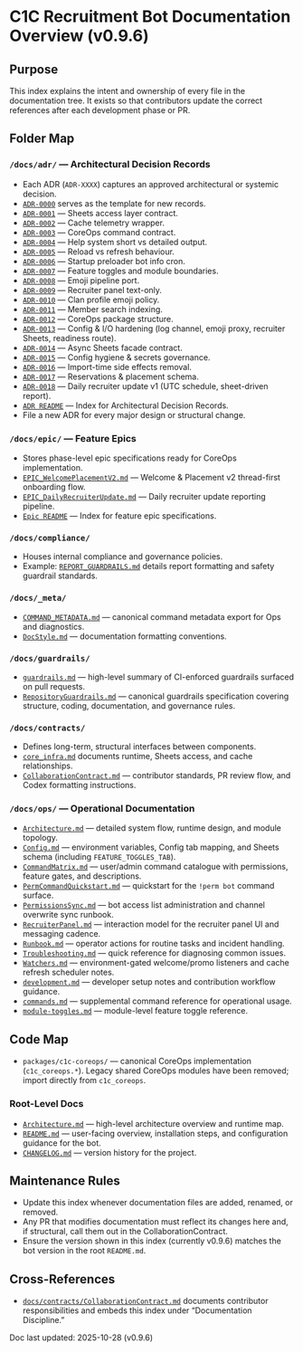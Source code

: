# C1C Recruitment Bot Documentation Overview (v0.9.6)

## Purpose
This index explains the intent and ownership of every file in the documentation tree.
It exists so that contributors update the correct references after each development phase or PR.

## Folder Map

### `/docs/adr/` — Architectural Decision Records
* Each ADR (`ADR-XXXX`) captures an approved architectural or systemic decision.
* [`ADR-0000`](adr/ADR-0000-template.md) serves as the template for new records.
* [`ADR-0001`](adr/ADR-0001-sheets-access-layer.md) — Sheets access layer contract.
* [`ADR-0002`](adr/ADR-0002-cache-telemetry-wrapper.md) — Cache telemetry wrapper.
* [`ADR-0003`](adr/ADR-0003-coreops-command-contract.md) — CoreOps command contract.
* [`ADR-0004`](adr/ADR-0004-help-system-short-vs-detailed.md) — Help system short vs detailed output.
* [`ADR-0005`](adr/ADR-0005-reload-vs-refresh.md) — Reload vs refresh behaviour.
* [`ADR-0006`](adr/ADR-0006-startup-preloader-bot-info-cron.md) — Startup preloader bot info cron.
* [`ADR-0007`](adr/ADR-0007-feature-toggles-recruitment-module-boundaries.md) — Feature toggles and module boundaries.
* [`ADR-0008`](adr/ADR-0008-emoji-pipeline-port.md) — Emoji pipeline port.
* [`ADR-0009`](adr/ADR-0009-recruiter-panel-text-only.md) — Recruiter panel text-only.
* [`ADR-0010`](adr/ADR-0010-clan-profile-with-emoji.md) — Clan profile emoji policy.
* [`ADR-0011`](adr/ADR-0011-Normalize-to-Modules-First.md) — Member search indexing.
* [`ADR-0012`](adr/ADR-0012-coreops-package.md) — CoreOps package structure.
* [`ADR-0013`](adr/ADR-0013-config-io-hardening.md) — Config & I/O hardening (log channel, emoji proxy, recruiter Sheets, readiness route).
* [`ADR-0014`](adr/ADR-0014-async-sheets-facade.md) — Async Sheets facade contract.
* [`ADR-0015`](adr/ADR-0015-config-hygiene-and-secrets.md) — Config hygiene & secrets governance.
* [`ADR-0016`](adr/ADR-0016-import-side-effects.md) — Import-time side effects removal.
* [`ADR-0017`](adr/ADR-0017-Reservations-Placement-Schema.md) — Reservations & placement schema.
* [`ADR-0018`](adr/ADR-0018_DailyRecruiterUpdate.md) — Daily recruiter update v1 (UTC schedule, sheet-driven report).
* [`ADR README`](adr/README.md) — Index for Architectural Decision Records.
* File a new ADR for every major design or structural change.

### `/docs/epic/` — Feature Epics
* Stores phase-level epic specifications ready for CoreOps implementation.
* [`EPIC_WelcomePlacementV2.md`](epic/EPIC_WelcomePlacementV2.md) — Welcome & Placement v2 thread-first onboarding flow.
* [`EPIC_DailyRecruiterUpdate.md`](epic/EPIC_DailyRecruiterUpdate.md) — Daily recruiter update reporting pipeline.
* [`Epic README`](epic/README.md) — Index for feature epic specifications.

### `/docs/compliance/`
* Houses internal compliance and governance policies.
* Example: [`REPORT_GUARDRAILS.md`](compliance/REPORT_GUARDRAILS.md) details report formatting and safety guardrail standards.

### `/docs/_meta/`
* [`COMMAND_METADATA.md`](_meta/COMMAND_METADATA.md) — canonical command metadata export for Ops and diagnostics.
* [`DocStyle.md`](_meta/DocStyle.md) — documentation formatting conventions.

### `/docs/guardrails/`
* [`guardrails.md`](guardrails.md) — high-level summary of CI-enforced guardrails surfaced on pull requests.
* [`RepositoryGuardrails.md`](guardrails/RepositoryGuardrails.md) — canonical guardrails specification covering structure, coding, documentation, and governance rules.

### `/docs/contracts/`
* Defines long-term, structural interfaces between components.
* [`core_infra.md`](contracts/core_infra.md) documents runtime, Sheets access, and cache relationships.
* [`CollaborationContract.md`](contracts/CollaborationContract.md) — contributor standards, PR review flow, and Codex formatting instructions.

### `/docs/ops/` — Operational Documentation
* [`Architecture.md`](ops/Architecture.md) — detailed system flow, runtime design, and module topology.
* [`Config.md`](ops/Config.md) — environment variables, Config tab mapping, and Sheets schema (including `FEATURE_TOGGLES_TAB`).
* [`CommandMatrix.md`](ops/CommandMatrix.md) — user/admin command catalogue with permissions, feature gates, and descriptions.
* [`PermCommandQuickstart.md`](ops/PermCommandQuickstart.md) — quickstart for the `!perm bot` command surface.
* [`PermissionsSync.md`](ops/PermissionsSync.md) — bot access list administration and channel overwrite sync runbook.
* [`RecruiterPanel.md`](ops/RecruiterPanel.md) — interaction model for the recruiter panel UI and messaging cadence.
* [`Runbook.md`](ops/Runbook.md) — operator actions for routine tasks and incident handling.
* [`Troubleshooting.md`](ops/Troubleshooting.md) — quick reference for diagnosing common issues.
* [`Watchers.md`](ops/Watchers.md) — environment-gated welcome/promo listeners and cache refresh scheduler notes.
* [`development.md`](ops/development.md) — developer setup notes and contribution workflow guidance.
* [`commands.md`](ops/commands.md) — supplemental command reference for operational usage.
* [`module-toggles.md`](ops/module-toggles.md) — module-level feature toggle reference.

## Code Map

* `packages/c1c-coreops/` — canonical CoreOps implementation (`c1c_coreops.*`).
  Legacy shared CoreOps modules have been removed; import directly from `c1c_coreops`.

### Root-Level Docs
* [`Architecture.md`](Architecture.md) — high-level architecture overview and runtime map.
* [`README.md`](../README.md) — user-facing overview, installation steps, and configuration guidance for the bot.
* [`CHANGELOG.md`](../CHANGELOG.md) — version history for the project.

## Maintenance Rules
* Update this index whenever documentation files are added, renamed, or removed.
* Any PR that modifies documentation must reflect its changes here and, if structural, call them out in the CollaborationContract.
* Ensure the version shown in this index (currently v0.9.6) matches the bot version in the root `README.md`.

## Cross-References
* [`docs/contracts/CollaborationContract.md`](contracts/CollaborationContract.md) documents contributor responsibilities and embeds this index under “Documentation Discipline.”

Doc last updated: 2025-10-28 (v0.9.6)

